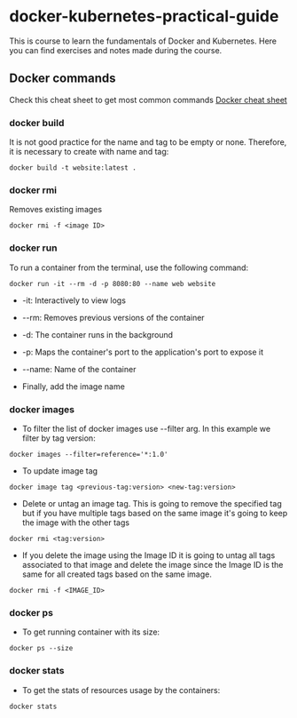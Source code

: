 # docker-kubernetes-practical-guide

This is course to learn the fundamentals of Docker and Kubernetes. Here you can find exercises and notes made during the course.

## Docker commands

Check this cheat sheet to get most common commands [Docker cheat sheet](https://docs.docker.com/get-started/docker_cheatsheet.pdf)

### docker build

It is not good practice for the name and tag to be empty or none. Therefore, it is necessary to create with name and tag:

```
docker build -t website:latest .
```

### docker rmi

Removes existing images

```
docker rmi -f <image ID>
```

### docker run

To run a container from the terminal, use the following command:

```
docker run -it --rm -d -p 8080:80 --name web website
```

- -it: Interactively to view logs

- --rm: Removes previous versions of the container

- -d: The container runs in the background

- -p: Maps the container's port to the application's port to expose it

- --name: Name of the container

- Finally, add the image name

### docker images

- To filter the list of docker images use --filter arg. In this example we filter by tag version:

```
docker images --filter=reference='*:1.0'
```

- To update image tag

```
docker image tag <previous-tag:version> <new-tag:version>
```

- Delete or untag an image tag. This is going to remove the specified tag but if you have multiple tags based on the same image it's going to keep the image with the other tags

```
docker rmi <tag:version>
```

- If you delete the image using the Image ID it is going to untag all tags associated to that image and delete the image since the Image ID
is the same for all created tags based on the same image.

```
docker rmi -f <IMAGE_ID>
```

### docker ps

- To get running container with its size:

```
docker ps --size
```

### docker stats

- To get the stats of resources usage by the containers:

```
docker stats
```
